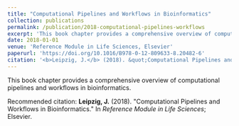 ```yaml
---
title: "Computational Pipelines and Workflows in Bioinformatics"
collection: publications
permalink: /publication/2018-computational-pipelines-workflows
excerpt: 'This book chapter provides a comprehensive overview of computational pipelines and workflows in bioinformatics.'
date: 2018-01-01
venue: 'Reference Module in Life Sciences, Elsevier'
paperurl: 'https://doi.org/10.1016/B978-0-12-809633-8.20482-6'
citation: '<b>Leipzig, J.</b> (2018). &quot;Computational Pipelines and Workflows in Bioinformatics.&quot; In <i>Reference Module in Life Sciences</i>; Elsevier.'
---
```

This book chapter provides a comprehensive overview of computational pipelines and workflows in bioinformatics.

Recommended citation: <b>Leipzig, J.</b> (2018). "Computational Pipelines and Workflows in Bioinformatics." In <i>Reference Module in Life Sciences</i>; Elsevier.
